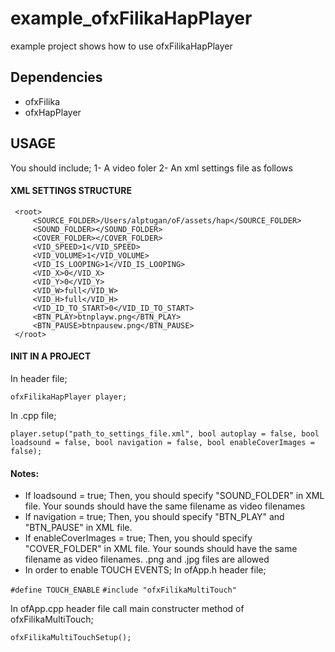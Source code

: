 # example_ofxFilikaHapPlayer
 example project shows how to use ofxFilikaHapPlayer

## Dependencies
- ofxFilika
- ofxHapPlayer

## USAGE
You should include;
1- A video foler
2- An xml settings file as follows

#### XML SETTINGS STRUCTURE
```
 <root>
     <SOURCE_FOLDER>/Users/alptugan/oF/assets/hap</SOURCE_FOLDER>
     <SOUND_FOLDER></SOUND_FOLDER>
     <COVER_FOLDER></COVER_FOLDER>
     <VID_SPEED>1</VID_SPEED>
     <VID_VOLUME>1</VID_VOLUME>
     <VID_IS_LOOPING>1</VID_IS_LOOPING>
     <VID_X>0</VID_X>
     <VID_Y>0</VID_Y>
     <VID_W>full</VID_W>
     <VID_H>full</VID_H>
     <VID_ID_TO_START>0</VID_ID_TO_START>
     <BTN_PLAY>btnplayw.png</BTN_PLAY>
     <BTN_PAUSE>btnpausew.png</BTN_PAUSE>
 </root>
```
#### INIT IN A PROJECT
In header file;

```ofxFilikaHapPlayer player;```
 
 
In .cpp file;

```player.setup("path_to_settings_file.xml", bool autoplay = false, bool loadsound = false, bool navigation = false, bool enableCoverImages = false); ```

#### Notes:
- If loadsound = true; Then, you should specify "SOUND_FOLDER" in XML file. Your sounds should have the same filename as video filenames
- If navigation = true; Then, you should specify "BTN_PLAY" and "BTN_PAUSE" in XML file. 
- If enableCoverImages = true; Then, you should specify "COVER_FOLDER" in XML file. Your sounds should have the same filename as video filenames. .png and .jpg files are allowed
- In order to enable TOUCH EVENTS;
In ofApp.h header file;

```#define TOUCH_ENABLE```
```#include "ofxFilikaMultiTouch"```

In ofApp.cpp header file call main constructer method of ofxFilikaMultiTouch;
```
ofxFilikaMultiTouchSetup();
```
